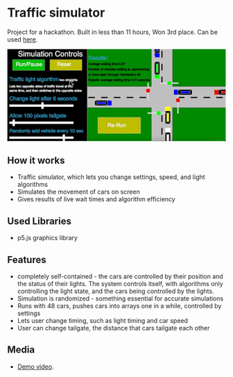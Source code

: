 # Traffic simulator
Project for a hackathon. Built in less than 11 hours, Won 3rd place. Can be used [here](https://skparab1.github.io/r/traffic).

![](ezgif.com-gif-maker(8).gif)

## How it works
- Traffic simulator, which lets you change settings, speed, and light algorithms
- Simulates the movement of cars on screen
- Gives results of live wait times and algorithm efficiency

## Used Libraries
- p5.js graphics library

## Features
- completely self-contained - the cars are controlled by their position and the status of their lights. The system controls itself, with algorithms only controlling the light state, and the cars being controlled by the lights.
- Simulation is randomized - something essential for accurate simulations
- Runs with 48 cars, pushes cars into arrays one in a while, controlled by settings
- Lets user change timing, such as light timing and car speed
- User can change tailgate, the distance that cars tailgate each other

## Media
- [Demo video](https://skparab1.github.io/r/trafficvid).
